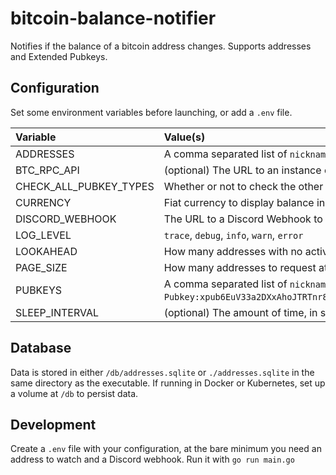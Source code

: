 # bitcoin-balance-notifier
Notifies if the balance of a bitcoin address changes. 
Supports addresses and Extended Pubkeys.

## Configuration

Set some environment variables before launching, or add a `.env` file.

| Variable | Value(s) |
|:-|:-|
| ADDRESSES | A comma separated list of `nickname:address` to watch (example: `Test Address:34rng4QwB5pHUbGDJw1JxjLwgEU8TQuEqv`) |
| BTC_RPC_API | (optional) The URL to an instance of BTC-RPC-Explorer. Default: `https://bitcoinexplorer.org` |
| CHECK_ALL_PUBKEY_TYPES | Whether or not to check the other types of a given pubkey (xpub, ypub, zpub) |
| CURRENCY | Fiat currency to display balance in |
| DISCORD_WEBHOOK | The URL to a Discord Webhook to call when the balance changes |
| LOG_LEVEL | `trace`, `debug`, `info`, `warn`, `error` |
| LOOKAHEAD | How many addresses with no activity before we consider a pubkey to be completely scanned. Default: `20` |
| PAGE_SIZE | How many addresses to request at once for PubKey-type addresses Default: `100` |
| PUBKEYS | A comma separated list of `nickname:pubkey` to watch (example: `Test Pubkey:xpub6EuV33a2DXxAhoJTRTnr8qnysu81AA4YHpLY6o8NiGkEJ8KADJ35T64eJsStWsmRf1xXkEANVjXFXnaUKbRtFwuSPCLfDdZwYNZToh4LBCd`) |
| SLEEP_INTERVAL | (optional) The amount of time, in seconds, between checking the balance. Default: `300` (5 minutes) | 

## Database

Data is stored in either `/db/addresses.sqlite` or `./addresses.sqlite` in the same directory as the executable.
If running in Docker or Kubernetes, set up a volume at `/db` to persist data.

## Development

Create a `.env` file with your configuration, at the bare minimum you need
an address to watch and a Discord webhook. Run it with `go run main.go`